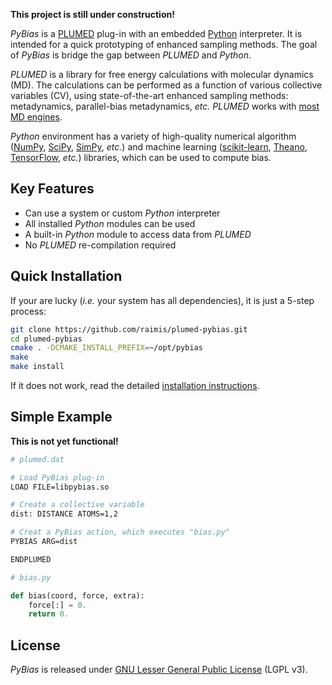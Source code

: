 
**This project is still under construction!**

*PyBias* is a [PLUMED](http://www.plumed.org/) plug-in with an embedded
[Python](http://www.python.org/) interpreter.
It is intended for a quick prototyping of enhanced sampling methods.
The goal of *PyBias* is bridge the gap between *PLUMED* and *Python*. 

*PLUMED* is a library for free energy calculations with molecular dynamics
(MD).
The calculations can be performed as a function of various collective variables
(CV), using state-of-the-art enhanced sampling methods: metadynamics,
parallel-bias metadynamics, *etc.*
*PLUMED* works with [most MD engines](http://www.plumed.org/md-engines).

*Python* environment has a variety of high-quality numerical algorithm
([NumPy](http://www.numpy.org/), [SciPy](http://www.scipy.org/),
[SimPy](http://www.sympy.org/), *etc.*) and machine learning
([scikit-learn](http://scikit-learn.org/),
[Theano](http://www.deeplearning.net/software/theano/),
[TensorFlow](http://www.tensorflow.org/), *etc.*) libraries, which can be used
to compute bias.

## Key Features

- Can use a system or custom *Python* interpreter
- All installed *Python* modules can be used
- A built-in *Python* module to access data from *PLUMED*
- No *PLUMED* re-compilation required

## Quick Installation

If your are lucky (*i.e.* your system has all dependencies), it is just
a 5-step process:
```bash
git clone https://github.com/raimis/plumed-pybias.git
cd plumed-pybias
cmake . -DCMAKE_INSTALL_PREFIX=~/opt/pybias
make
make install
```
If it does not work, read the detailed [installation instructions]().

## Simple Example

**This is not yet functional!**

```bash
# plumed.dat

# Load PyBias plug-in
LOAD FILE=libpybias.so

# Create a collective variable
dist: DISTANCE ATOMS=1,2

# Creat a PyBias action, which executes "bias.py"
PYBIAS ARG=dist

ENDPLUMED
```

```python
# bias.py

def bias(coord, force, extra):
    force[:] = 0.
    return 0.
```

## License

*PyBias* is released under
[GNU Lesser General Public License](https://www.gnu.org/licenses/lgpl-3.0-standalone.html)
(LGPL v3).

